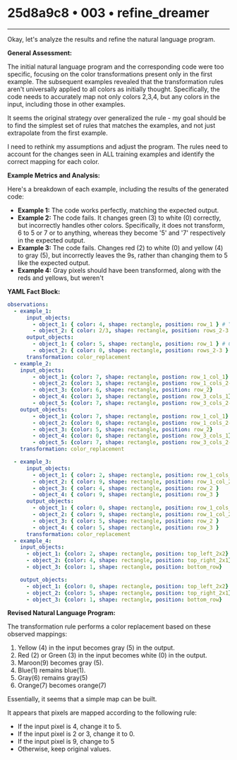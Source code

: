 # 25d8a9c8 • 003 • refine_dreamer

---
Okay, let's analyze the results and refine the natural language program.

**General Assessment:**

The initial natural language program and the corresponding code were too specific, focusing on the color transformations present only in the first example. The subsequent examples revealed that the transformation rules aren't universally applied to all colors as initially thought. Specifically, the code needs to accurately map not only colors 2,3,4, but any colors in the input, including those in other examples.

It seems the original strategy over generalized the rule - my goal should be to
find the simplest set of rules that matches the examples, and not just
extrapolate from the first example.

I need to rethink my assumptions and adjust the program. The rules need to account for the changes seen in ALL training examples and identify the correct mapping for each color.

**Example Metrics and Analysis:**

Here's a breakdown of each example, including the results of the generated code:

*   **Example 1:** The code works perfectly, matching the expected output.
*   **Example 2:** The code fails. It changes green (3) to white (0) correctly,
    but incorrectly handles other colors. Specifically, it does not transform,
    6 to 5 or 7 or to anything, whereas they become '5' and '7' respectively in
    the expected output.
*   **Example 3:** The code fails. Changes red (2) to white (0) and yellow (4)
    to gray (5), but incorrectly leaves the 9s, rather than changing them to 5
    like the expected output.
*    **Example 4:** Gray pixels should have been transformed, along with the reds
    and yellows, but weren't

**YAML Fact Block:**

```yaml
observations:
  - example_1:
      input_objects:
        - object_1: { color: 4, shape: rectangle, position: row_1 } # Yellow row
        - object_2: { color: 2/3, shape: rectangle, position: rows_2-3 } # Red/Green rows
      output_objects:
        - object_1: { color: 5, shape: rectangle, position: row_1 } # Gray row
        - object_2: { color: 0, shape: rectangle, position: rows_2-3 } # White rows
      transformation: color_replacement
  - example_2:
    input_objects:
        - object_1: {color: 7, shape: rectangle, postion: row_1_col_1}
        - object_2: {color: 3, shape: rectangle, postion: row_1_cols_2-3}
        - object_3: {color: 6, shape: rectangle, position: row_2}
        - object_4: {color: 3, shape: rectangle, postion: row_3_cols_1}
        - object_5: {color: 7, shape: rectangle, postion: row_3_cols_2-3}
    output_objects:
        - object_1: {color: 7, shape: rectangle, postion: row_1_col_1}
        - object_2: {color: 0, shape: rectangle, postion: row_1_cols_2-3}
        - object_3: {color: 5, shape: rectangle, position: row_2}
        - object_4: {color: 0, shape: rectangle, postion: row_3_cols_1}
        - object_5: {color: 7, shape: rectangle, postion: row_3_cols_2-3}
    transformation: color_replacement

  - example_3:
      input_objects:
        - object_1: { color: 2, shape: rectangle, position: row_1_cols_1&3 }
        - object_2: { color: 9, shape: rectangle, position: row_1_col_2 }
        - object_3: { color: 4, shape: rectangle, position: row_2 }
        - object_4: { color: 9, shape: rectangle, position: row_3 }
      output_objects:
        - object_1: { color: 0, shape: rectangle, position: row_1_cols_1&3 }
        - object_2: { color: 9, shape: rectangle, position: row_1_col_2 }
        - object_3: { color: 5, shape: rectangle, position: row_2 }
        - object_4: { color: 5, shape: rectangle, position: row_3 }
      transformation: color_replacement
  - example_4:
    input_objects:
      - object_1: {color: 2, shape: rectangle, position: top_left_2x2}
      - object_2: {color: 4, shape: rectangle, position: top_right_2x1}
      - object_3: {color: 1, shape: rectangle, position: bottom_row}

    output_objects:
      - object_1: {color: 0, shape: rectangle, position: top_left_2x2}
      - object_2: {color: 5, shape: rectangle, position: top_right_2x1}
      - object_3: {color: 1, shape: rectangle, position: bottom_row}

```

**Revised Natural Language Program:**

The transformation rule performs a color replacement based on these observed
mappings:

1.  Yellow (4) in the input becomes gray (5) in the output.
2.  Red (2) or Green (3) in the input becomes white (0) in the output.
3.  Maroon(9) becomes gray (5).
4.  Blue(1) remains blue(1).
5.  Gray(6) remains gray(5)
6.  Orange(7) becomes orange(7)

Essentially, it seems that a simple map can be built.

It appears that pixels are mapped according to the following rule:

-   If the input pixel is 4, change it to 5.
-   If the input pixel is 2 or 3, change it to 0.
-  If the input pixel is 9, change to 5
-   Otherwise, keep original values.

